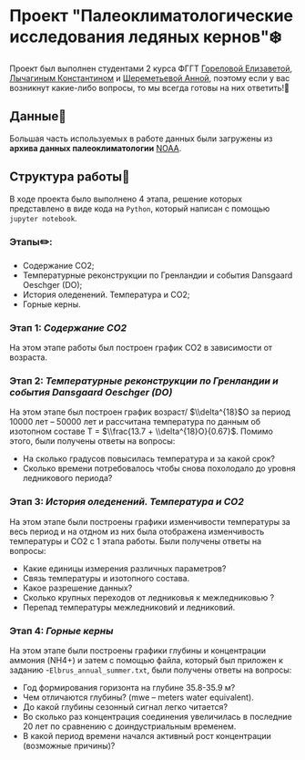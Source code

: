 # Проект "Палеоклиматологические исследования ледяных кернов"❄️
Проект был выполнен студентами 2 курса ФГГТ [Гореловой Елизаветой](https://github.com/emgorelova), [Лычагиным Константином](https://github.com/lychaginkonst) и [Шереметьевой Анной](https://github.com/anch_sher), поэтому если у вас возникнут какие-либо вопросы, то мы всегда готовы на них ответить!🩷
## Данные🧾
Большая часть используемых в работе данных были загружены из **архива данных палеоклиматологии** [NOAA](https://www.ncei.noaa.gov/access/paleo-search/). 
## Структура работы📌
В ходе проекта было выполнено 4 этапа, решение которых представлено в виде кода на `Python`, который написан с помощью `jupyter notebook`.
### Этапы✏️:
- Содержание CO2;
- Температурные реконструкции по Гренландии и события Dansgaard Oeschger (DO);
- История оледенений. Температура и CO2;
- Горные керны.
### Этап 1: *Содержание CO2*
На этом этапе работы был построен график CO2 в зависимости от возраста.
### Этап 2: *Температурные реконструкции по Гренландии и события Dansgaard Oeschger (DO)*
На этом этапе был построен график возраст/ $\\delta^{18}$О за период 10000 лет – 50000 лет и рассчитана температура по данным об изотопном составе T = $\\frac{13.7 + \\delta^{18}О}{0.67}$. Помимо этого, были получены ответы на вопросы:
- На сколько градусов повысилась температура и за какой срок?
- Сколько времени потребовалось чтобы снова похолодало до уровня ледникового периода?
### Этап 3: *История оледенений. Температура и CO2*
На этом этапе были построены графики изменчивости температуры за весь период и на отдном из них была отображена изменчивость температуры и CO2 с 1 этапа работы. Были получены ответы на вопросы:
- Какие единицы измерения различных параметров?
- Связь температуры и изотопного состава.
- Какое разрешение данных?
- Сколько крупных переходов от ледниковья к межледниковью ?
- Перепад температуры межледниковий и ледниковий.
### Этап 4: *Горные керны*
На этом этапе были построены графики глубины и концентрации аммония (NH4+) и затем с помощью файла, который был приложен к заданию -`Elbrus_annual_summer.txt`, были получены ответы на вопросы:
- Год формирования горизонта на глубине 35.8-35.9 м?
- Чем отличаются глубины? (mwe – meters water equivalent).
- До какой глубины сезонный сигнал легко читается?
- Во сколько раз концентрация соединения увеличилась в последние 20 лет по сравнению с доиндустриальным временем.
- В какой период времени начался активный рост концентрации (возможные причины)?

